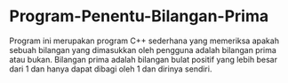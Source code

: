# Program-Penentu-Bilangan-Prima
 Program ini merupakan program C++ sederhana yang memeriksa apakah sebuah bilangan yang dimasukkan oleh pengguna adalah bilangan prima atau bukan. Bilangan prima adalah bilangan bulat positif yang lebih besar dari 1 dan hanya dapat dibagi oleh 1 dan dirinya sendiri.
